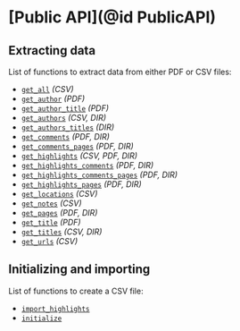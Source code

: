 # [Public API](@id PublicAPI)

## Extracting data

List of functions to extract data from either PDF or CSV files:
- [`get_all`](@ref) _(CSV)_
- [`get_author`](@ref) _(PDF)_
- [`get_author_title`](@ref) _(PDF)_
- [`get_authors`](@ref) _(CSV, DIR)_
- [`get_authors_titles`](@ref) _(DIR)_
- [`get_comments`](@ref) _(PDF, DIR)_
- [`get_comments_pages`](@ref) _(PDF, DIR)_
- [`get_highlights`](@ref) _(CSV, PDF, DIR)_
- [`get_highlights_comments`](@ref) _(PDF, DIR)_
- [`get_highlights_comments_pages`](@ref) _(PDF, DIR)_
- [`get_highlights_pages`](@ref) _(PDF, DIR)_
- [`get_locations`](@ref) _(CSV)_
- [`get_notes`](@ref) _(CSV)_
- [`get_pages`](@ref) _(PDF, DIR)_
- [`get_title`](@ref) _(PDF)_
- [`get_titles`](@ref) _(CSV, DIR)_
- [`get_urls`](@ref) _(CSV)_

## Initializing and importing

List of functions to create a CSV file:
- [`import_highlights`](@ref)
- [`initialize`](@ref)
